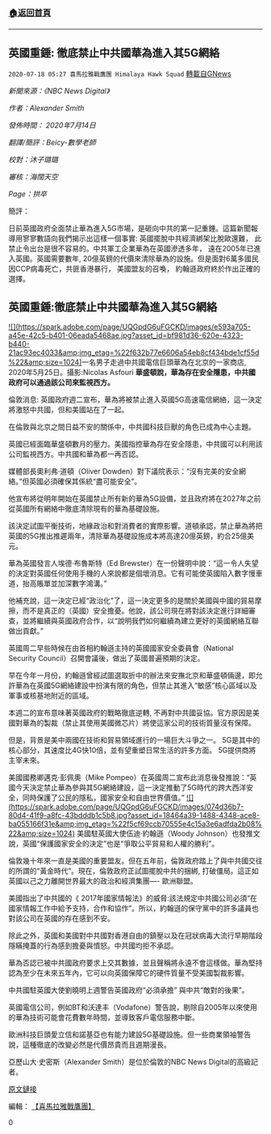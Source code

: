 ###  [:house:返回首頁](https://github.com/ourhimalayas/txt)
---

## 英國重錘: 徹底禁止中共國華為進入其5G網絡
`2020-07-18 05:27 喜馬拉雅戰鷹團 Himalaya Hawk Squad` [轉載自GNews](https://gnews.org/zh-hant/268265/)

*新聞來源：《NBC News Digital》*

*作者：Alexander Smith*

*發佈時間： 2020年7月14日*

*翻譯/簡評：Beicy-數學老師*

*校對：沐子璐璐*

*審核：海闊天空*

*Page：拱卒*

簡評：

日前英國政府全面禁止華為進入5G市場，是砸向中共的第一記重錘。這篇新聞報導用寥寥數語向我們揭示出這樣一個事實: 英國擺脫中共經濟綁架比脫歐還難， 此禁止令出台是很不容易的。中共軍工企業華為在英國滲透多年， 遠在2005年已進入英國。英國需要數年, 20億英鎊的代價來清除華為的設施。但是面對6萬多國民因CCP病毒死亡，共匪香港暴行， 美國盟友的召喚， 約翰遜政府終於作出正確的選擇。



##  **英國重錘:徹底禁止中共國華為進入其5G網絡** 


[!\[\](https://spark.adobe.com/page/UQGpdG6uFGCKD/images/e593a705-a45e-42c5-b401-06eada5468ae.jpg?asset_id=bf981d36-620e-4323-b440-21ac93ec4033&amp;img_etag=%22f632b77e6606a54eb8cf434bde1cf55d%22&amp;size=1024)](https://spark.adobe.com/page/UQGpdG6uFGCKD/images/e593a705-a45e-42c5-b401-06eada5468ae.jpg?asset_id=bf981d36-620e-4323-b440-21ac93ec4033&amp;img_etag=%22f632b77e6606a54eb8cf434bde1cf55d%22&amp;size=1024)一名男子走過中共國電信巨頭華為在北京的一家商店, 2020年5月25日。攝影:Nicolas Asfouri 
**華盛頓說，華為存在安全隱患，中共國政府可以通過該公司來監視西方。**

倫敦消息: 英國政府週二宣布，華為將被禁止進入英國5G高速電信網絡，這一決定將激怒中共國，但和美國站在了一起。

在倫敦與北京之間日益不安的關係中，中共國科技巨獸的角色已成為中心主題。

英國已經面臨華盛頓數月的壓力。美國指控華為存在安全隱患，中共國可以利用該公司監視西方。中共國和華為都一再否認。

媒體部長奧利弗·道頓（Oliver Dowden）對下議院表示：“沒有完美的安全網絡。”但英國必須確保其係統“盡可能安全”。

他宣布將從明年開始在英國禁止所有新的華為5G設備，並且政府將在2027年之前從英國所有網絡中徹底清除現有的華為基礎設施。

該決定試圖平衡技術，地緣政治和對消費者的實際影響。道頓承認，禁止華為將把英國的5G推出推遲兩年，清除華為基礎設施成本將高達20億英鎊，約合25億美元。

華為英國發言人埃德·布魯斯特（Ed Brewster）在一份聲明中說：“這一令人失望的決定對英國任何使用手機的人來說都是個壞消息。它有可能使英國陷入數字慢車道，抬高賬單並加深數字鴻溝。”

他補充說，這一決定已經“政治化”了，這一決定更多的是關於美國與中國的貿易摩擦，而不是真正的（英國）安全擔憂。他說，該公司現在將對該決定進行詳細審查，並將繼續與英國政府合作，以“說明我們如何繼續為建立更好的英國網絡互聯做出貢獻。”

英國周二早些時候在由首相約翰遜主持的英國國家安全委員會（National Security Council）召開會議後，做出了英國普遍預期的決定。

早在今年一月份，約翰遜曾經試圖選取折中的辦法來安撫北京和華盛頓倆邊，即允許華為在英國5G網絡建設中扮演有限的角色，但禁止其進入“敏感”核心區域以及軍事或核基地附近的區域。

本週二的宣布意味著英國政府的戰略徹底逆轉, 不再對中共國妥協。官方原因是美國對華為的製裁（禁止其使用美國微芯片）將使這家公司的技術質量沒有保障。

但是，背景是美中兩國在技術和貿易領域進行的一場巨大斗爭之一。 5G是其中的核心部分，其速度比4G快10倍，並有望重塑日常生活的許多方面。 5G提供商將主宰未來。

美國國務卿邁克·彭佩奧（Mike Pompeo）在英國周二宣布此消息後發推說：“英國今天決定禁止華為參與其5G網絡建設，這一決定推動了5G時代的跨大西洋安全，同時保護了公民的隱私，國家安全和自由世界價值。”
[!\[\](https://spark.adobe.com/page/UQGpdG6uFGCKD/images/074d36b7-80d4-41f9-a8fc-43bdddb1c5b8.jpg?asset_id=18464a39-1488-4348-ace8-ba055166f31e&amp;img_etag=%22f5cf69ccb70555e4c15a3e6adfda2b08%22&amp;size=1024)](https://spark.adobe.com/page/UQGpdG6uFGCKD/images/074d36b7-80d4-41f9-a8fc-43bdddb1c5b8.jpg?asset_id=18464a39-1488-4348-ace8-ba055166f31e&amp;img_etag=%22f5cf69ccb70555e4c15a3e6adfda2b08%22&amp;size=1024)
美國駐英國大使伍迪·約翰遜（Woody Johnson）也發推文說，英國“保護國家安全的決定”也是“爭取公平貿易和人權的勝利”。

倫敦幾十年來一直是美國的重要盟友。但在五年前，倫敦政府踏上了與中共國交往的所謂的“黃金時代”。現在，倫敦政府正試圖擺脫中共的捆綁, 打破僵局。這正如英國以己之力離開世界最大的政治和經濟集團—- 歐洲聯盟。

美國指出了中共國的《 2017年國家情報法》的威脅:該法規定中共國公司必須“在國家情報工作中給予支持，合作和協作”。所以，約翰遜的保守黨中的許多議員也對該公司在英國的存在感到不安。

除此之外，英國和美國對中共國對香港自由的鎮壓以及在冠狀病毒大流行早期階段隱瞞掩蓋的行為感到擔憂與憤怒。中共國均拒不承認。

華為否認已被中共國政府要求上交其數據，並且聲稱將永遠不會這樣做。華為堅持認為至少在未來五年內，它可以向英國保障它的硬件質量不受美國製裁影響。

中共國駐英國大使劉曉明上週警告英國政府“必須承擔” 與中共“敵對的後果”。

英國電信公司，例如BT和沃達丰（Vodafone）警告說，剔除自2005年以來使用的華為技術可能會花費數年時間，並導致客戶電信服務中斷。

歐洲科技巨頭愛立信和諾基亞也有能力建設5G基礎設施。但一些商業領袖警告說，這種徹底的改變必然是代價昂貴而且週期漫長。

亞歷山大·史密斯（Alexander Smith）是位於倫敦的NBC News Digital的高級記者。

[原文鏈接](https://www.nbcnews.com/news/world/after-months-u-s-pressure-u-k-bans-china-s-n1233752)

編輯： [【喜馬拉雅戰鷹團】](https://spark.adobe.com/page/UQGpdG6uFGCKD/)

0
